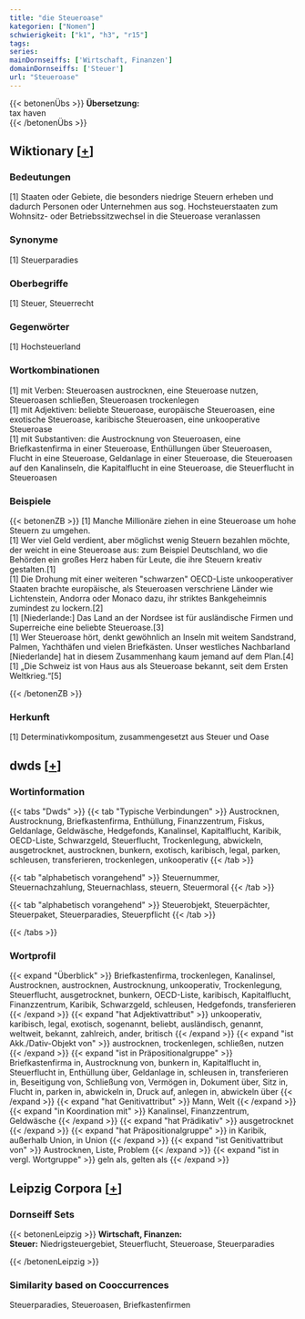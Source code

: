 ```yaml
---
title: "die Steueroase"
kategorien: ["Nomen"]
schwierigkeit: ["k1", "h3", "r15"]
tags:
series:
mainDornseiffs: ['Wirtschaft, Finanzen']
domainDornseiffs: ['Steuer']
url: "Steueroase"
---
```


{{< betonenÜbs >}}
**Übersetzung:**  
tax haven  
{{< /betonenÜbs >}}

## Wiktionary [[+](https://de.wiktionary.org/wiki/Steueroase)]

### Bedeutungen
[1] Staaten oder Gebiete, die besonders niedrige Steuern erheben und dadurch Personen oder Unternehmen aus sog. Hochsteuerstaaten zum Wohnsitz- oder Betriebssitzwechsel in die Steueroase veranlassen  

### Synonyme
[1] Steuerparadies  

### Oberbegriffe
[1] Steuer, Steuerrecht  

### Gegenwörter
[1] Hochsteuerland  

### Wortkombinationen
[1] mit Verben: Steueroasen austrocknen, eine Steueroase nutzen, Steueroasen schließen, Steueroasen trockenlegen  
[1] mit Adjektiven: beliebte Steueroase, europäische Steueroasen, eine exotische Steueroase, karibische Steueroasen, eine unkooperative Steueroase  
[1] mit Substantiven: die Austrocknung von Steueroasen, eine Briefkastenfirma in einer Steueroase, Enthüllungen über Steueroasen, Flucht in eine Steueroase, Geldanlage in einer Steueroase, die Steueroasen auf den Kanalinseln, die Kapitalflucht in eine Steueroase, die Steuerflucht in Steueroasen  

### Beispiele
{{< betonenZB >}}
[1] Manche Millionäre ziehen in eine Steueroase um hohe Steuern zu umgehen.  
[1] Wer viel Geld verdient, aber möglichst wenig Steuern bezahlen möchte, der weicht in eine Steueroase aus: zum Beispiel Deutschland, wo die Behörden ein großes Herz haben für Leute, die ihre Steuern kreativ gestalten.[1]  
[1] Die Drohung mit einer weiteren "schwarzen" OECD-Liste unkooperativer Staaten brachte europäische, als Steueroasen verschriene Länder wie Lichtenstein, Andorra oder Monaco dazu, ihr striktes Bankgeheimnis zumindest zu lockern.[2]  
[1] [Niederlande:] Das Land an der Nordsee ist für ausländische Firmen und Superreiche eine beliebte Steueroase.[3]  
[1] Wer Steueroase hört, denkt gewöhnlich an Inseln mit weitem Sandstrand, Palmen, Yachthäfen und vielen Briefkästen. Unser westliches Nachbarland [Niederlande] hat in diesem Zusammenhang kaum jemand auf dem Plan.[4]  
[1] „Die Schweiz ist von Haus aus als Steueroase bekannt, seit dem Ersten Weltkrieg.“[5]  

{{< /betonenZB >}}
### Herkunft
[1] Determinativkompositum, zusammengesetzt aus Steuer und Oase  



## dwds [[+](https://www.dwds.de/wb/Steueroase)]

### Wortinformation
{{< tabs "Dwds" >}}
{{< tab "Typische Verbindungen" >}}
Austrocknen, Austrocknung, Briefkastenfirma, Enthüllung, Finanzzentrum, Fiskus, Geldanlage, Geldwäsche, Hedgefonds, Kanalinsel, Kapitalflucht, Karibik, OECD-Liste, Schwarzgeld, Steuerflucht, Trockenlegung, abwickeln, ausgetrocknet, austrocknen, bunkern, exotisch, karibisch, legal, parken, schleusen, transferieren, trockenlegen, unkooperativ
{{< /tab >}}

{{< tab "alphabetisch vorangehend" >}}
Steuernummer, Steuernachzahlung, Steuernachlass, steuern, Steuermoral
{{< /tab >}}

{{< tab "alphabetisch vorangehend" >}}
Steuerobjekt, Steuerpächter, Steuerpaket, Steuerparadies, Steuerpflicht
{{< /tab >}}

{{< /tabs >}}

### Wortprofil
{{< expand "Überblick" >}} Briefkastenfirma, trockenlegen, Kanalinsel, Austrocknen, austrocknen, Austrocknung, unkooperativ, Trockenlegung, Steuerflucht, ausgetrocknet, bunkern, OECD-Liste, karibisch, Kapitalflucht, Finanzzentrum, Karibik, Schwarzgeld, schleusen, Hedgefonds, transferieren {{< /expand >}}
{{< expand "hat Adjektivattribut" >}} unkooperativ, karibisch, legal, exotisch, sogenannt, beliebt, ausländisch, genannt, weltweit, bekannt, zahlreich, ander, britisch {{< /expand >}}
{{< expand "ist Akk./Dativ-Objekt von" >}} austrocknen, trockenlegen, schließen, nutzen {{< /expand >}}
{{< expand "ist in Präpositionalgruppe" >}} Briefkastenfirma in, Austrocknung von, bunkern in, Kapitalflucht in, Steuerflucht in, Enthüllung über, Geldanlage in, schleusen in, transferieren in, Beseitigung von, Schließung von, Vermögen in, Dokument über, Sitz in, Flucht in, parken in, abwickeln in, Druck auf, anlegen in, abwickeln über {{< /expand >}}
{{< expand "hat Genitivattribut" >}} Mann, Welt {{< /expand >}}
{{< expand "in Koordination mit" >}} Kanalinsel, Finanzzentrum, Geldwäsche {{< /expand >}}
{{< expand "hat Prädikativ" >}} ausgetrocknet {{< /expand >}}
{{< expand "hat Präpositionalgruppe" >}} in Karibik, außerhalb Union, in Union {{< /expand >}}
{{< expand "ist Genitivattribut von" >}} Austrocknen, Liste, Problem {{< /expand >}}
{{< expand "ist in vergl. Wortgruppe" >}} geln als, gelten als {{< /expand >}}

## Leipzig Corpora [[+](https://corpora.uni-leipzig.de/en/res?word=Steueroase&corpusId=deu_newscrawl-public_2018)]

### Dornseiff Sets
{{< betonenLeipzig >}}
**Wirtschaft, Finanzen:**  
**Steuer:** Niedrigsteuergebiet, Steuerflucht, Steueroase, Steuerparadies  

{{< /betonenLeipzig >}}

### Similarity based on Cooccurrences
Steuerparadies, Steueroasen, Briefkastenfirmen

